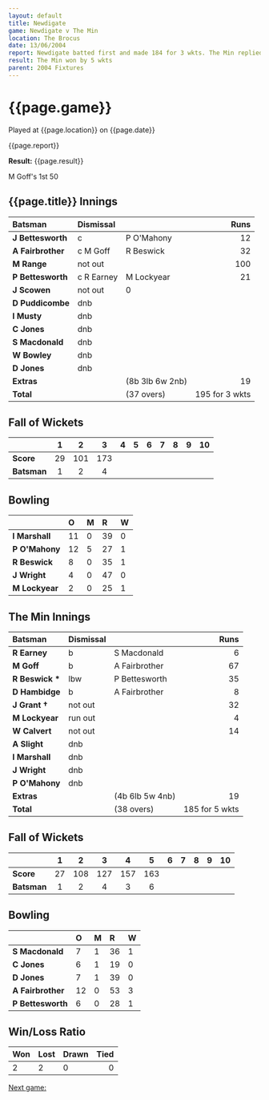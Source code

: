 ```yaml
---
layout: default
title: Newdigate
game: Newdigate v The Min
location: The Brocus
date: 13/06/2004
report: Newdigate batted first and made 184 for 3 wkts. The Min replied with 185 for 5 wkts
result: The Min won by 5 wkts
parent: 2004 Fixtures
---
```


# {{page.game}}

Played at {{page.location}} on {{page.date}}

{{page.report}}

**Result:** {{page.result}}

M Goff's 1st 50

## {{page.title}} Innings


| Batsman | Dismissal |  | Runs |
|:---|:---|---|---:|
| **J Bettesworth** | c | P O'Mahony | 12 |
| **A Fairbrother** | c M Goff | R Beswick | 32 |
| **M Range** | not out |  | 100 |
| **P Bettesworth** | c R Earney | M Lockyear | 21 |
| **J Scowen** | not out |   0 |
| **D Puddicombe** | dnb |  |  |
| **I Musty** | dnb |  |  |
| **C Jones** | dnb |  |  |
| **S Macdonald** | dnb |  |  |
| **W Bowley** | dnb |  |  |
| **D Jones** |dnb |  |  |
| **Extras** | | (8b 3lb 6w 2nb) | 19 |
| **Total** | | (37 overs) | 195 for 3 wkts |

## Fall of Wickets

| | 1 | 2 | 3 | 4 | 5 | 6 | 7 | 8 | 9 | 10 |
|---|:---:|:---:|:---:|:---:|:---:|:---:|:---:|:---:|:---:|:---:|
| **Score** | 29 | 101 | 173 |  |  |  |  |  |  |  |
| **Batsman** | 1 | 2 | 4 |  |  |  |  |  |  |  |

## Bowling

| | O | M | R | W |
|---|:---|:---|:---|:---|
| **I Marshall** | 11 | 0 | 39 | 0 |
| **P O'Mahony** | 12 | 5 | 27 | 1 |
| **R Beswick** | 8 | 0 | 35 | 1 |
| **J Wright** | 4 | 0 | 47 | 0 |
| **M Lockyear** | 2 | 0 | 25 | 1 |

## The Min Innings

| Batsman | Dismissal |  | Runs |
|:---|:---|---|---:|
| **R Earney** | b | S Macdonald | 6 |
| **M Goff** | b | A Fairbrother | 67 |
| **R Beswick &#42;** | lbw | P Bettesworth | 35 |
| **D Hambidge** | b | A Fairbrother | 8 |
| **J Grant &#8224;** | not out |  | 32 |
| **M Lockyear** | run out |  | 4 |
| **W Calvert** | not out |  | 14 |
| **A Slight** | dnb |  |  |
| **I Marshall** | dnb |  |  |
| **J Wright** | dnb |  |  |
| **P O'Mahony** | dnb |  |  |
| **Extras** | | (4b 6lb 5w 4nb) | 19 |
| **Total** | | (38 overs) | 185 for 5 wkts |

## Fall of Wickets

| | 1 | 2 | 3 | 4 | 5 | 6 | 7 | 8 | 9 | 10 |
|---|:---:|:---:|:---:|:---:|:---:|:---:|:---:|:---:|:---:|:---:|
| **Score** | 27 | 108 | 127 | 157 | 163 |  |  |  |  |  |
| **Batsman** | 1 | 2 | 4 | 3 | 6 |  |  |  |  |  |

## Bowling

| | O | M | R | W |
|---|:---|:---|:---|:---|
| **S Macdonald** | 7 | 1 | 36 | 1 |
| **C Jones** | 6 | 1 | 19 | 0 |
| **D Jones** | 7 | 1 | 39 | 0 |
| **A Fairbrother** | 12 | 0 | 53 | 3 |
| **P Bettesworth** | 6 | 0 | 28 | 1 |

## Win/Loss Ratio

| Won | Lost | Drawn | Tied |
|:---|:---|:---|---:|
| 2 | 2 | 0 | 0 |

[Next game:]({{page.next}})